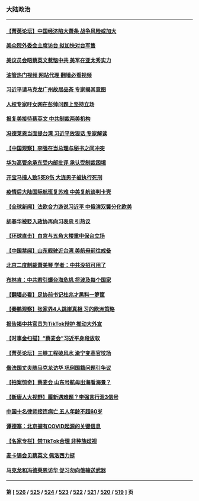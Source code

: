 ### 大陆政治
---
#### [【菁英论坛】中国经济陷大萧条 战争风险或加大](../../pages/ncid277/n13967749.md?04080845) 
#### [美众院外委会主席访台 拟加快对台军售](../../pages/ncid277/n13967756.md?04080845) 
#### [美议员会晤蔡英文惹恼中共 美军在亚太秀实力](../../pages/ncid277/n13967725.md?04080845) 
#### [油管热门视频 网站代理 翻墙必看视频](http://138.2.39.72:81/youtube.html?epic-marker?04080845)
#### [习近平请马克龙广州故居品茶 专家揭其意图](../../pages/ncid277/n13967692.md?04080845) 
#### [人权专家吁女网在彭帅问题上坚持立场](../../pages/ncid277/n13967676.md?04080845) 
#### [报复美接待蔡英文 中共制裁两美机构](../../pages/ncid277/n13967566.md?04080845) 
#### [冯德莱恩当面提台湾 习近平放狠话 专家解读](../../pages/ncid277/n13967417.md?04080845) 
#### [【中国观察】李强在当总理与秘书之间冲突](../../pages/ncid277/n13967019.md?04080845) 
#### [华为高管余承东受内部批评 承认受制裁困境](../../pages/ncid277/n13967315.md?04080845) 
#### [开宝马撞人致5死8伤 大连男子被执行死刑](../../pages/ncid277/n13967387.md?04080845) 
#### [疫情后大陆国际航班复苏难 中美复航谈判卡壳](../../pages/ncid277/n13967092.md?04080845) 
#### [【全球新闻】法欧合力游说习近平 中俄演双簧分化欧美](../../pages/ncid277/n13967293.md?04080845) 
#### [胡春华被贬入政协再向习表忠 引热议](../../pages/ncid277/n13967191.md?04080845) 
#### [【环球直击】白宫与五角大楼重申保台立场](../../pages/ncid277/n13966885.md?04080845) 
#### [【中国禁闻】山东舰驶近台湾 美航母前往戒备](../../pages/ncid277/n13966882.md?04080845) 
#### [北京二度制裁萧美琴 学者：中共没招可用了](../../pages/ncid277/n13967200.md?04080845) 
#### [布林肯：中共若引爆台海危机 将波及每个国家](../../pages/ncid277/n13967013.md?04080845) 
#### [【翻墙必看】足协前书记杜兆才黑料一箩筐](../../pages/ncid277/n13966996.md?04080845) 
#### [【秦鹏观察】张家界4人跳崖真相 习的欧洲策略](../../pages/ncid277/n13966958.md?04080845) 
#### [报告揭中共官员为TikTok辩护 推动大外宣](../../pages/ncid277/n13966895.md?04080845) 
#### [【时事金扫描】“蔡麦会”习近平身段放软](../../pages/ncid277/n13966952.md?04080845) 
#### [【菁英论坛】三峡工程破风水 渝宁变高官坟场](../../pages/ncid277/n13966889.md?04080845) 
#### [偕法国丈夫随马克龙访华 巩俐国籍问题引争议](../../pages/ncid277/n13966855.md?04080845) 
#### [【拍案惊奇】蔡麦会 山东号航母出海看海景？](../../pages/ncid277/n13966740.md?04080845) 
#### [【新唐人大视野】履新遇难题？李强言行泄3信号](../../pages/ncid277/n13966869.md?04080845) 
#### [中国十名律师接连病亡 五人年龄不超60岁](../../pages/ncid277/n13966904.md?04080845) 
#### [谭德塞：北京握有COVID起源的关键信息](../../pages/ncid277/n13966842.md?04080845) 
#### [【名家专栏】禁TikTok合理 非种族歧视](../../pages/ncid277/n13966676.md?04080845) 
#### [麦卡锡会见蔡英文 佩洛西力挺](../../pages/ncid277/n13966850.md?04080845) 
#### [马克龙和冯德莱恩访华 促习勿向俄输送武器](../../pages/ncid277/n13966828.md?04080845) 

---
#### 第 [ [526](./526.md?04080845) / [525](./525.md?04080845) / [524](./524.md?04080845) / [523](./523.md?04080845) / [522](./522.md?04080845) / [521](./521.md?04080845) / [520](./520.md?04080845) / [519](./519.md?04080845) ] 页
